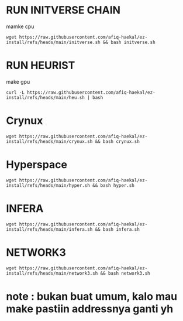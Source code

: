 # RUN INITVERSE CHAIN
mamke cpu
```
wget https://raw.githubusercontent.com/afiq-haekal/ez-install/refs/heads/main/initverse.sh && bash initverse.sh
````
# RUN HEURIST
make gpu
```
curl -L https://raw.githubusercontent.com/afiq-haekal/ez-install/refs/heads/main/heu.sh | bash
```
# Crynux
```
wget https://raw.githubusercontent.com/afiq-haekal/ez-install/refs/heads/main/crynux.sh && bash crynux.sh
```
# Hyperspace
```
wget https://raw.githubusercontent.com/afiq-haekal/ez-install/refs/heads/main/hyper.sh && bash hyper.sh
```

# INFERA
```
wget https://raw.githubusercontent.com/afiq-haekal/ez-install/refs/heads/main/infera.sh && bash infera.sh
```

# NETWORK3
```
wget https://raw.githubusercontent.com/afiq-haekal/ez-install/refs/heads/main/network3.sh && bash network3.sh
```

# note : bukan buat umum, kalo mau make pastiin addressnya ganti yh
